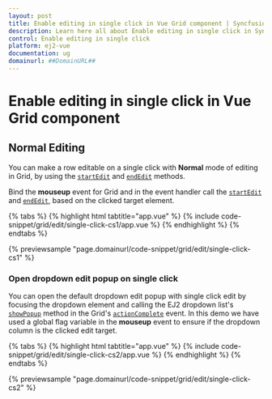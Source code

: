```yaml
---
layout: post
title: Enable editing in single click in Vue Grid component | Syncfusion
description: Learn here all about Enable editing in single click in Syncfusion Vue Grid component of Syncfusion Essential JS 2 and more.
control: Enable editing in single click 
platform: ej2-vue
documentation: ug
domainurl: ##DomainURL##
---
```


# Enable editing in single click in Vue Grid component

## Normal Editing

You can make a row editable on a single click with **Normal** mode of editing in Grid, by using the [`startEdit`](https://ej2.syncfusion.com/vue/documentation/api/grid/#startedit) and [`endEdit`](https://ej2.syncfusion.com/vue/documentation/api/grid/#endedit) methods.

Bind the **mouseup** event for Grid and in the event handler call the [`startEdit`](https://ej2.syncfusion.com/vue/documentation/api/grid/#startedit) and [`endEdit`](https://ej2.syncfusion.com/vue/documentation/api/grid/#endedit), based on the clicked target element.

{% tabs %}
{% highlight html tabtitle="app.vue" %}
{% include code-snippet/grid/edit/single-click-cs1/app.vue %}
{% endhighlight %}
{% endtabs %}
        
{% previewsample "page.domainurl/code-snippet/grid/edit/single-click-cs1" %}

### Open dropdown edit popup on single click

You can open the default dropdown edit popup with single click edit by focusing the dropdown element and calling the EJ2 dropdown list's [`showPopup`](https://ej2.syncfusion.com/vue/documentation/api/drop-down-list/#showpopup) method in the Grid's [`actionComplete`](https://ej2.syncfusion.com/vue/documentation/api/grid/#actioncomplete) event. In this demo we have used a global flag variable in the **mouseup** event to ensure if the dropdown column is the clicked edit target.

{% tabs %}
{% highlight html tabtitle="app.vue" %}
{% include code-snippet/grid/edit/single-click-cs2/app.vue %}
{% endhighlight %}
{% endtabs %}
        
{% previewsample "page.domainurl/code-snippet/grid/edit/single-click-cs2" %}